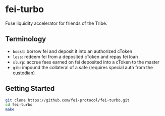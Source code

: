 # fei-turbo

Fuse liquidity accelerator for friends of the Tribe.

## Terminology

- `boost`: borrow fei and deposit it into an authorized cToken
- `less`: redeem fei from a deposited cToken and repay fei loan
- `slurp`: accrue fees earned on fei deposited into a cToken to the master
- `gib`: impound the collateral of a safe (requires special auth from the custodian)

## Getting Started

```sh
git clone https://github.com/fei-protocol/fei-turbo.git
cd fei-turbo
make
```
